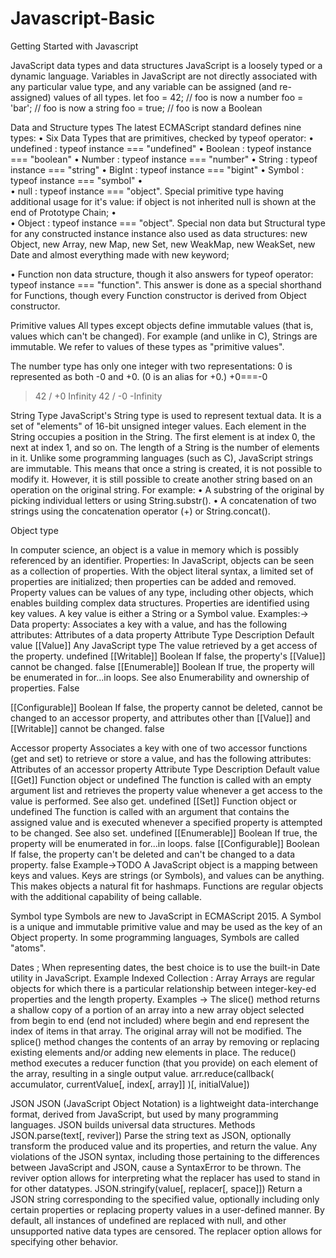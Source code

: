# Javascript-Basic
Getting Started with Javascript

JavaScript data types and data structures
JavaScript is a loosely typed or a dynamic language. Variables in JavaScript are not directly associated with any particular value type, and any variable can be assigned (and re-assigned) values of all types.
let foo = 42;    // foo is now a number
foo     = 'bar'; // foo is now a string
foo     = true;  // foo is now a Boolean

Data and Structure types
The latest ECMAScript standard defines nine types:
•	Six Data Types that are primitives, checked by typeof operator:
•	undefined : typeof instance === "undefined"
•	Boolean : typeof instance === "boolean"
•	Number : typeof instance === "number"
•	String : typeof instance === "string"
•	BigInt : typeof instance === "bigint"
•	Symbol : typeof instance === "symbol"
•	
•	null : typeof instance === "object". Special primitive type having additional usage for it's value: if object is not inherited null is shown at the end of Prototype Chain;
•	
•	Object : typeof instance === "object". Special non data but Structural type for any constructed instance instance also used as data structures: new Object, new Array, new Map, new Set, new WeakMap, new WeakSet, new Date and almost everything made with new keyword;

•	Function non data structure, though it also answers for typeof operator: typeof instance === "function". This answer is done as a special shorthand for Functions, though every Function constructor is derived from Object constructor.

Primitive values
All types except objects define immutable values (that is, values which can't be changed). For example (and unlike in C), Strings are immutable. We refer to values of these types as "primitive values".

The number type has only one integer with two representations: 0 is represented as both -0 and +0. (0 is an alias for +0.)
+0===-0
> 42 / +0
Infinity
> 42 / -0
-Infinity

String Type
JavaScript's String type is used to represent textual data. It is a set of "elements" of 16-bit unsigned integer values. Each element in the String occupies a position in the String. The first element is at index 0, the next at index 1, and so on. The length of a String is the number of elements in it.
Unlike some programming languages (such as C), JavaScript strings are immutable. This means that once a string is created, it is not possible to modify it.
However, it is still possible to create another string based on an operation on the original string. For example:
•	A substring of the original by picking individual letters or using String.substr().
•	A concatenation of two strings using the concatenation operator (+) or String.concat().





Object type

In computer science, an object is a value in memory which is possibly referenced by an identifier.
Properties:
In JavaScript, objects can be seen as a collection of properties. With the object literal syntax, a limited set of properties are initialized; then properties can be added and removed. Property values can be values of any type, including other objects, which enables building complex data structures. Properties are identified using key values. A key value is either a String or a Symbol value.
Examples:->
Data property:
Associates a key with a value, and has the following attributes:
Attributes of a data property
Attribute	Type	Description	Default value
[[Value]]	Any JavaScript type	The value retrieved by a get access of the property.	undefined
[[Writable]]	Boolean	If false, the property's [[Value]] cannot be changed.	false
[[Enumerable]]	Boolean	If true, the property will be enumerated in for...in loops.
See also Enumerability and ownership of properties.
False


[[Configurable]]	Boolean	If false, the property cannot be deleted, cannot be changed to an
 accessor property, and attributes other than [[Value]] and
 [[Writable]] cannot be changed.	false

Accessor property
Associates a key with one of two accessor functions (get and set) to retrieve or store a value, and has the following attributes:
Attributes of an accessor property
Attribute	Type	Description	Default value
[[Get]]	Function object or undefined	The function is called with an empty argument list and retrieves the property value whenever a get access to the value is performed.
See also get.
undefined
[[Set]]	Function object or undefined	The function is called with an argument that contains the assigned value and is
executed whenever a specified property is attempted to be changed.
See also set.
undefined
[[Enumerable]]	Boolean	If true, the property will be enumerated in for...in loops.
false
[[Configurable]]	Boolean	If false, the property can't be deleted and can't be changed to a data property.	false
Example->TODO
A JavaScript object is a mapping between keys and values. Keys are strings (or Symbols), and values can be anything. This makes objects a natural fit for hashmaps.
Functions are regular objects with the additional capability of being callable.

Symbol type
Symbols are new to JavaScript in ECMAScript 2015. A Symbol is a unique and immutable primitive value and may be used as the key of an Object property. In some programming languages, Symbols are called "atoms".


Dates ;
When representing dates, the best choice is to use the built-in Date utility in JavaScript.
Example
Indexed Collection : Array 
Arrays are regular objects for which there is a particular relationship between integer-key-ed properties and the length property.
Examples -> 
The slice() method returns a shallow copy of a portion of an array into a new array object selected from begin to end (end not included) where begin and end represent the index of items in that array. The original array will not be modified.
The splice() method changes the contents of an array by removing or replacing existing elements and/or adding new elements in place.
The reduce() method executes a reducer function (that you provide) on each element of the array, resulting in a single output value.
arr.reduce(callback( accumulator, currentValue[, index[, array]] )[, initialValue])

JSON
JSON (JavaScript Object Notation) is a lightweight data-interchange format, derived from JavaScript, but used by many programming languages. JSON builds universal data structures.
Methods
JSON.parse(text[, reviver])
Parse the string text as JSON, optionally transform the produced value and its properties, and return the value. Any violations of the JSON syntax, including those pertaining to the differences between JavaScript and JSON, cause a SyntaxError to be thrown. The reviver option allows for interpreting what the replacer has used to stand in for other datatypes.
JSON.stringify(value[, replacer[, space]])
Return a JSON string corresponding to the specified value, optionally including only certain properties or replacing property values in a user-defined manner. By default, all instances of undefined are replaced with null, and other unsupported native data types are censored. The replacer option allows for specifying other behavior.

